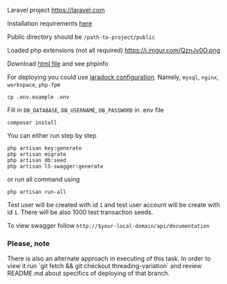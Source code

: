 Laravel project
https://laravel.com

Installation requirements <a href="https://laravel.com/docs/8.x/installation">here</a>

Public directory should be `/path-to-project/public`

Loaded php extensions (not all required) <a href="https://i.imgur.com/QznJv0O.png">https://i.imgur.com/QznJv0O.png</a>

Download <a href="https://drive.google.com/file/d/1vmootC8Qn0v4lC0anzrYIthry-ZH4UWZ/view?usp=sharing">html file</a> and see phpinfo

For deploying you could use <a href="https://laradock.io">laradock configuration</a>. Namely, `mysql`, `nginx`, `workspace`, `php-fpm`

```
cp .env.example .env
```

Fill in `DB_DATABASE`, `DB_USERNAME`, `DB_PASSWORD` in .env file

```
composer install
```

You can either run step by step

```
php artisan key:generate
php artisan migrate
php artisan db:seed
php artisan l5-swagger:generate
```

or run all command using
```
php artisan run-all
```

Test user will be created with id `1` and test user account will be create with id `1`. There will be also 1000 test transaction seeds.

To view swagger follow `http://$your-local-domain/api/documentation`

<h3>Please, note</h3>
There is also an alternate approach in executing of this task. In order to view it run `git fetch && git checkout threading-variation` and review README.md about specifics of deploying of that branch.
